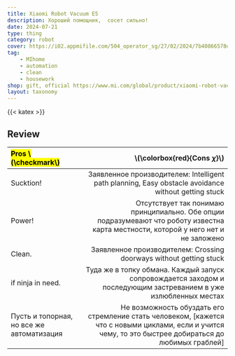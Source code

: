 ```yaml
---
title: Xiaomi Robot Vacuum E5
description: Хороший помощник,  сосет сильно!
date: 2024-07-21
type: thing
category: robot
cover: https://i02.appmifile.com/504_operator_sg/27/02/2024/7b40866578d5effc5da46a3622b86843.jpg
tag:
    - MIhome
    - automation
    - clean
    - housework
shop: gift, official https://www.mi.com/global/product/xiaomi-robot-vacuum-e5/
layout: taxonomy
---
```


{{< katex >}}

## Review

| <mark>Pros \\(\checkmark\\)</mark>        |                                                                                                                        \\(\colorbox{red}{Cons $\chi$}\\) |
| :---------------------------------------- | -------------------------------------------------------------------------------------------------------------------------------------------------------: |
| Sucktion!                                 |                                                      Заявленное производителем: Intelligent path planning, Easy obstacle avoidance without getting stuck |
| Power!                                    |                     Отсутствует так понимаю принципиально. Обе опции подразумевают что роботу известна карта местности, которой у него нет и не заложено |
| Clean.                                    |                                                                                       Заявленное производителем: Crossing doorways without getting stuck |
| if ninja in need.                         |                                         Туда же в топку обмана. Каждый запуск сопровождается заходом и последующим застреванием в уже излюбленных местах |
| Пусть и топорная, но все же автоматизация | Не возможность обуздать его стремление стать человеком, [кажется что c новыми циклами, если и учится чему, то это быстрее добираться до любимых граблей] |

